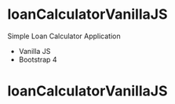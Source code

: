 # loanCalculatorVanillaJS

Simple Loan Calculator Application

- Vanilla JS
- Bootstrap 4
# loanCalculatorVanillaJS
